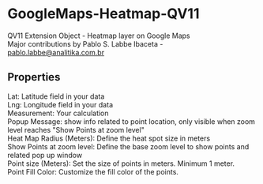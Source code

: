 # GoogleMaps-Heatmap-QV11
QV11 Extension Object - Heatmap layer on Google Maps  
Major contributions by Pablo S. Labbe Ibaceta - pablo.labbe@analitika.com.br  
  
## Properties
Lat: Latitude field in your data  
Lng: Longitude field in your data  
Measurement: Your calculation  
Popup Message: show info related to point location, only visible when zoom level reaches "Show Points at zoom level"  
Heat Map Radius (Meters): Define the heat spot size in meters  
Show Points at zoom level: Define the base zoom level to show points and related pop up window  
Point size (Meters): Set the size of points in meters. Minimum 1 meter.  
Point Fill Color: Customize the fill color of the points.  
